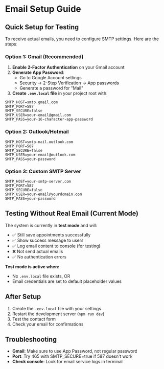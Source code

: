 # Email Setup Guide

## Quick Setup for Testing

To receive actual emails, you need to configure SMTP settings. Here are the steps:

### Option 1: Gmail (Recommended)

1. **Enable 2-Factor Authentication** on your Gmail account
2. **Generate App Password**:
   - Go to Google Account settings
   - Security → 2-Step Verification → App passwords
   - Generate a password for "Mail"
3. **Create `.env.local` file** in your project root with:

```env
SMTP_HOST=smtp.gmail.com
SMTP_PORT=587
SMTP_SECURE=false
SMTP_USER=your-email@gmail.com
SMTP_PASS=your-16-character-app-password
```

### Option 2: Outlook/Hotmail

```env
SMTP_HOST=smtp-mail.outlook.com
SMTP_PORT=587
SMTP_SECURE=false
SMTP_USER=your-email@outlook.com
SMTP_PASS=your-password
```

### Option 3: Custom SMTP Server

```env
SMTP_HOST=your-smtp-server.com
SMTP_PORT=587
SMTP_SECURE=false
SMTP_USER=your-email@yourdomain.com
SMTP_PASS=your-password
```

## Testing Without Real Email (Current Mode)

The system is currently in **test mode** and will:
- ✅ Still save appointments successfully
- ✅ Show success message to users
- ✅ Log email content to console (for testing)
- ❌ Not send actual emails
- ✅ No authentication errors

**Test mode is active when:**
- No `.env.local` file exists, OR
- Email credentials are set to default placeholder values

## After Setup

1. Create the `.env.local` file with your settings
2. Restart the development server (`npm run dev`)
3. Test the contact form
4. Check your email for confirmations

## Troubleshooting

- **Gmail**: Make sure to use App Password, not regular password
- **Port**: Try 465 with SMTP_SECURE=true if 587 doesn't work
- **Check console**: Look for email service logs in terminal
